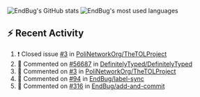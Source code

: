 ![EndBug's GitHub stats](https://github-readme-stats.vercel.app/api?username=endbug&show_icons=true&theme=dark)
![EndBug's most used languages](https://github-readme-stats.vercel.app/api/top-langs/?username=endbug&layout=compact&theme=dark)

## ⚡ Recent Activity

<!--START_SECTION:activity-->
1. ❗️ Closed issue [#3](https://github.com//PoliNetworkOrg/TheTOLProject/issues/3) in [PoliNetworkOrg/TheTOLProject](https://github.com//PoliNetworkOrg/TheTOLProject)
2. 💬 Commented on [#56687](https://github.com//DefinitelyTyped/DefinitelyTyped/issues/56687) in [DefinitelyTyped/DefinitelyTyped](https://github.com//DefinitelyTyped/DefinitelyTyped)
3. 💬 Commented on [#3](https://github.com//PoliNetworkOrg/TheTOLProject/issues/3) in [PoliNetworkOrg/TheTOLProject](https://github.com//PoliNetworkOrg/TheTOLProject)
4. 💬 Commented on [#94](https://github.com//EndBug/label-sync/issues/94) in [EndBug/label-sync](https://github.com//EndBug/label-sync)
5. 💬 Commented on [#316](https://github.com//EndBug/add-and-commit/issues/316) in [EndBug/add-and-commit](https://github.com//EndBug/add-and-commit)
<!--END_SECTION:activity-->

